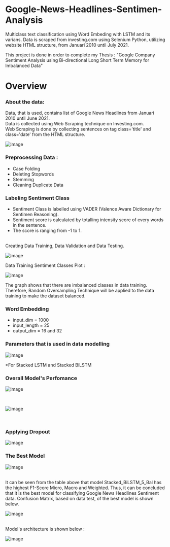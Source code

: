# Google-News-Headlines-Sentimen-Analysis
Multiclass text classification using Word Embeding with LSTM and its varians.
Data is scraped from investing.com using Selenium Python, utilizing website HTML structure, from Januari 2010 until July 2021.

This project is done in order to complete my Thesis : "Google Company Sentiment Analysis using Bi-directional Long Short Term Memory for Imbalanced Data"

Overview
========
<h3>About the data: </h3>
Data, that is used, contains list of Google News Headlines from Januari 2010 until June 2021. <br/>
Data is collected using Web Scraping technique on Investing.com. <br/>
Web Scraping is done by collecting sentences on tag class='title' and class='date' from the HTML structure.<br/>

![image](https://user-images.githubusercontent.com/67742339/144521808-f54fe61e-a4c4-4e25-9aa9-8427811ea83d.png)

<h3>Preprocessing Data :</h3>

* Case Folding
* Deleting Stopwords
* Stemming
* Cleaning Duplicate Data

<h3>Labeling Sentiment Class</h3>

* Sentiment Class is labelled using VADER (Valence Aware Dictionary for Sentimen Reasoning).
* Sentiment score is calculated by totalling intensity score of every words in the sentence.
* The score is ranging from -1 to 1.

<br/>
Creating Data Training, Data Validation and Data Testing.<br/>

![image](https://user-images.githubusercontent.com/67742339/144522295-5e13d850-4b99-4a44-9ebb-ba0533d146ec.png)

Data Training Sentiment Classes Plot : <br/>

![image](https://user-images.githubusercontent.com/67742339/144522229-244d9fbe-835a-4f02-9222-df9fcde3077c.png)

The graph shows that there are imbalanced classes in data training. Therefore, Random Oversampling Technique will be applied to the data training to make the dataset balanced. <br/>
<h3>Word Embedding</h3>

* input_dim = 1000
* input_length = 25
* output_dim = 16 and 32

<h3>Parameters that is used in data modelling</h3>

![image](https://user-images.githubusercontent.com/67742339/144522936-c4019c2e-676f-470e-a18a-dcb69b6c8298.png)

*For Stacked LSTM and Stacked BiLSTM
</br>

<h3>Overall Model's Perfomance</h3>

![image](https://user-images.githubusercontent.com/67742339/144523267-6ff6ae91-51f6-48ad-84e8-50df91da9657.png)

</br>

![image](https://user-images.githubusercontent.com/67742339/144523271-0f0ea06a-daac-4661-8093-57546974d155.png)

</br>
<h3>Applying Dropout</h3>

![image](https://user-images.githubusercontent.com/67742339/144523282-56c094d6-977c-4030-a9d5-732422a2cf8f.png)

<h3>The Best Model</h3>

![image](https://user-images.githubusercontent.com/67742339/144523288-c38ab392-ed4c-4478-9dda-3a52ed658af0.png)

</br>
It can be seen from the table above that model Stacked_BiLSTM_5_Bal has the highest F1-Score Micro, Macro and Weighted. Thus, it can be concluded that it is the best model for classifying Google News Headlines Sentiment data. Confusion Matrix, based on data test, of the best model is shown below. </br>

![image](https://user-images.githubusercontent.com/67742339/144523477-4f5ad5d7-b550-49ee-9a21-5ae9e20b28f5.png)

<br/>
Model's architecture is shown below : <br/>

![image](https://user-images.githubusercontent.com/67742339/144523410-bde7d7a0-5464-4a3b-b54c-fa5dbd335282.png)


